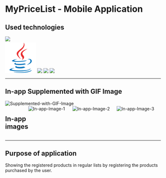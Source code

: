 # MyPriceList - Mobile Application
<h2>Used technologies</h2>

<a href="https://developer.android.com/"><img width="500" src="https://cdn.mos.cms.futurecdn.net/Ju3ceiZzGSSQacR2juGN98.png"></a>
<br>
<a href="https://www.java.com/"><img width="100" src="https://raw.githubusercontent.com/devicons/devicon/master/icons/java/java-original.svg"></a>
<a href="https://developer.android.com/"><img width="100" src="https://upload.wikimedia.org/wikipedia/commons/thumb/e/e3/Android_Studio_Icon_%282014-2019%29.svg/512px-Android_Studio_Icon_%282014-2019%29.svg.png"></a>
<a href="https://developer.android.com/"><img width="100" src="https://cdn.iconscout.com/icon/free/png-256/gradle-282666.png"></a>
<a href="https://developer.android.com/"><img width="100" src="https://apps.fs.usda.gov/fia/datamart/images/iconSqlite.png"></a>


<hr>
<h2>In-app Supplemented with GIF Image</h2>
<img src="https://github.com/emirhangulmez/media/blob/main/PriceListInApp.gif?raw=true" width="319" alt="Supplemented-with-GIF-Image" border="0">
<div style="display: flex;">
  <h2>In-app images</h2>
<img src="https://i.ibb.co/nCnmtCs/Screenshot-1625605730.png" width="319" alt="In-app-Image-1" border="0">
<img src="https://i.ibb.co/tJDPckY/Screenshot-1625605737.png" width="319" alt="In-app-Image-2" border="0">
<img src="https://i.ibb.co/ngqjDHK/Screenshot-1625605742.png" width="319" alt="In-app-Image-3" border="0">
</div>
<hr>
<h2>Purpose of application</h2>
Showing the registered products in regular lists by registering the products purchased by the user.

